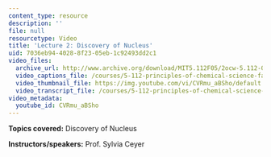 ```yaml
---
content_type: resource
description: ''
file: null
resourcetype: Video
title: 'Lecture 2: Discovery of Nucleus'
uid: 7036eb94-4028-8f23-05eb-1c92493dd2c1
video_files:
  archive_url: http://www.archive.org/download/MIT5.112F05/2ocw-5.112-09sep2005-220k.mp4
  video_captions_file: /courses/5-112-principles-of-chemical-science-fall-2005/23006f3d33945231bcd47bb5a4ea13d8_CVRmu_aBSho.vtt
  video_thumbnail_file: https://img.youtube.com/vi/CVRmu_aBSho/default.jpg
  video_transcript_file: /courses/5-112-principles-of-chemical-science-fall-2005/9fef7fa72bdb7d4b9bd990db4ac08fba_CVRmu_aBSho.pdf
video_metadata:
  youtube_id: CVRmu_aBSho
---
```


**Topics covered:** Discovery of Nucleus

**Instructors/speakers:** Prof. Sylvia Ceyer